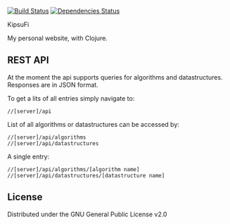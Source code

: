 [![Build Status](https://travis-ci.org/DarthKipsu/KipsuFi.svg)](https://travis-ci.org/DarthKipsu/KipsuFi)
[![Dependencies Status](http://jarkeeper.com/DarthKipsu/KipsuFi/status.svg)](http://jarkeeper.com/DarthKipsu/KipsuFi)

KipsuFi

My personal website, with Clojure.

## REST API

At the moment the api supports queries for algorithms and datastructures. Responses are in JSON format.

To get a lits of all entries simply navigate to:  
```
//[server]/api
```

List of all algorithms or datastructures can be accessed by:
```
//[server]/api/algorithms  
//[server]/api/datastructures
```

A single entry:  
```
//[server]/api/algorithms/[algorithm name]
//[server]/api/datastructures/[datastructure name]
```

## License

Distributed under the GNU General Public License v2.0

